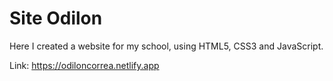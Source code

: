 # Site Odilon
  Here I created a website for my school, using HTML5, CSS3 and JavaScript.

  Link: https://odiloncorrea.netlify.app
